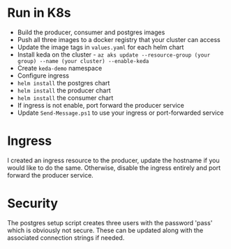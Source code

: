 # Run in K8s

- Build the producer, consumer and postgres images
- Push all three images to a docker registry that your cluster can access
- Update the image tags in `values.yaml` for each helm chart
- Install keda on the cluster - `az aks update --resource-group (your group) --name (your cluster) --enable-keda`
- Create `keda-demo` namespace
- Configure ingress
- `helm install` the postgres chart
- `helm install` the producer chart
- `helm install` the consumer chart
- If ingress is not enable, port forward the producer service
- Update `Send-Message.ps1` to use your ingress or port-forwarded service

# Ingress

I created an ingress resource to the producer, update the hostname if you would like to do the same. Otherwise, disable the ingress entirely and port forward the producer service.

# Security

The postgres setup script creates three users with the password 'pass' which is obviously not secure. These can be updated along with the associated connection strings if needed.